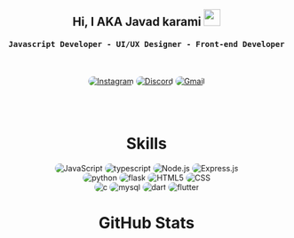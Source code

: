 <div align="center">
<h2>Hi, I AKA Javad karami
<img src="https://emojipedia-us.s3.dualstack.us-west-1.amazonaws.com/thumbs/160/apple/76/waving-hand-sign_emoji-modifier-fitzpatrick-type-1-2_1f44b-1f3fb_1f3fb.png" width="30">
</h2>
</div>


<div align="center">
<h4 align="center"><samp> Javascript Developer - UI/UX Designer - Front-end Developer</samp></h4>
</div>

<br>

<p align="center">
    <a href="https://instagram.com/_javdpv"><img src="https://img.shields.io/badge/Instagram-171717?style=for-the-badge&logo=instagram&logoColor=fff" style="border-radius:15px" alt="Instagram"></a>
    <a href="https://discords.com/bio/p/sexydevil"><img src="https://img.shields.io/badge/Discord-171717?style=for-the-badge&logo=discord&logoColor=fff" style="border-radius:15px" alt="Discord"></a>
    <a href="mailto:javadfrt@gmail.com"><img src="https://img.shields.io/badge/Gmail-171717?style=for-the-badge&logo=gmail&logoColor=fff" alt="Gmail" style="border-radius:15px"></a>
</p>

<br><br>

<h1 align="center">
    Skills
</h1>

<div align="center">
    <img src="https://img.shields.io/badge/JavaScript-171717?style=for-the-badge&logo=javascript&logoColor=fff" alt="JavaScript" style="border-radius:15px"/>
    <img src="https://img.shields.io/badge/typescript-171717?style=for-the-badge&logo=typescript&logoColor=fff" alt="typescript" style="border-radius:15px"/>
    <img src="https://img.shields.io/badge/Node.js-171717?style=for-the-badge&logo=node.js&logoColor=fff" alt="Node.js" style="border-radius:15px"/>
    <img src="https://img.shields.io/badge/Express.js-171717.svg?style=for-the-badge&logo=express&logoColor=fff" alt="Express.js" style="border-radius:15px"/>
<br/>
    <img src="https://img.shields.io/badge/python-171717?style=for-the-badge&logo=python&logoColor=fff" alt="python" style="border-radius:15px"/>
    <img src="https://img.shields.io/badge/flask-171717.svg?style=for-the-badge&logo=flask&logoColor=fff" alt="flask" style="border-radius:15px"/>
    <img src="https://img.shields.io/badge/HTML5-171717?style=for-the-badge&logo=html5&logoColor=fff" alt="HTML5" style="border-radius:15px"/>
    <img src="https://img.shields.io/badge/CSS-171717?style=for-the-badge&logo=css3&logoColor=fff" alt="CSS" style="border-radius:15px"/>
<br>
    <img src="https://img.shields.io/badge/c-171717?style=for-the-badge&logo=c&logoColor=fff" alt="c" style="border-radius:15px"/>
    <img src="https://img.shields.io/badge/mysql-171717?style=for-the-badge&logo=mysql&logoColor=fff" alt="mysql" style="border-radius:15px"/>
    <img src="https://img.shields.io/badge/dart-171717?style=for-the-badge&logo=dart&logoColor=fff" alt="dart" style="border-radius:15px"/>
    <img src="https://img.shields.io/badge/flutter-171717?style=for-the-badge&logo=flutter&logoColor=fff" alt="flutter" style="border-radius:15px"/>
</div>

<h1 align="center">
    GitHub Stats
</h1>

<div align="center">
    <img align="center" src="https://github-readme-stats.vercel.app/api/top-langs/?username=3exyDevil&langs_count=10&layout=compact&theme=gruvbox_duo&hide_border=true&bg_color=000&title_color=5459a7&icon_color=fff&text_color=ffffff&count_private=true"  alt=""/>
</div>
<br/>

<div align="center">
    <img align="center" src="https://github-readme-stats.vercel.app/api?username=3exyDevil&theme=gruvbox_duo&show_icons=true&include_all_commits=true&count_private=true&theme=react&hide_border=true&bg_color=000&title_color=fff&icon_color=5459a7&text_color=ffffff&count_private=true"  alt=""/>
</div>

<br/>

<div align="center">
    <img align="center" src="https://github-readme-streak-stats.herokuapp.com/?user=3exyDevil&theme=gruvbox_duo&background=000&hide_border=true&ring=5459a7&currStreakLabel=5459a7&sideNums=5459a7&currStreakNum=5459a7&sideLabels=5459a7&text_color=ffffff&count_private=true"  alt=""/>
</div>
